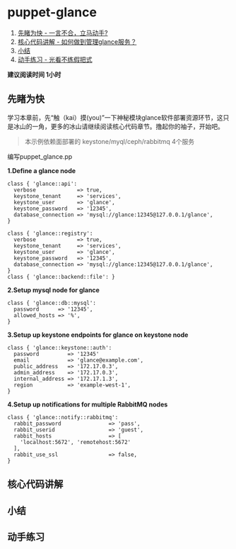 # puppet-glance

1. [先睹为快 - 一言不合，立马动手?](#先睹为快)
2. [核心代码讲解 - 如何做到管理glance服务？](#核心代码讲解)
3. [小结](##小结)
4. [动手练习 - 光看不练假把式](##动手练习)

**建议阅读时间 1小时**
## 先睹为快
学习本章前，先“触（kai）摸(you)”一下神秘模块glance软件部署资源环节，这只是冰山的一角，更多的冰山请继续阅读核心代码章节。撸起你的袖子，开始吧。
> 本示例依赖面部署的 keystone/myql/ceph/rabbitmq 4个服务


编写puppet_glance.pp

**1.Define a glance node**
```puppet
class { 'glance::api':
  verbose             => true,
  keystone_tenant     => 'services',
  keystone_user       => 'glance',
  keystone_password   => '12345',
  database_connection => 'mysql://glance:12345@127.0.0.1/glance',
}

class { 'glance::registry':
  verbose             => true,
  keystone_tenant     => 'services',
  keystone_user       => 'glance',
  keystone_password   => '12345',
  database_connection => 'mysql://glance:12345@127.0.0.1/glance',
}
class { 'glance::backend::file': }
```
**2.Setup mysql node for glance**
```puppet
class { 'glance::db::mysql':
  password      => '12345',
  allowed_hosts => '%',
}
```
**3.Setup up keystone endpoints for glance on keystone node**
```puppet
class { 'glance::keystone::auth':
  password         => '12345'
  email            => 'glance@example.com',
  public_address   => '172.17.0.3',
  admin_address    => '172.17.0.3',
  internal_address => '172.17.1.3',
  region           => 'example-west-1',
}
```
**4.Setup up notifications for multiple RabbitMQ nodes**

```puppet
class { 'glance::notify::rabbitmq':
  rabbit_password               => 'pass',
  rabbit_userid                 => 'guest',
  rabbit_hosts                  => [
    'localhost:5672', 'remotehost:5672'
  ],
  rabbit_use_ssl                => false,
}
```



## 核心代码讲解

## 小结

## 动手练习